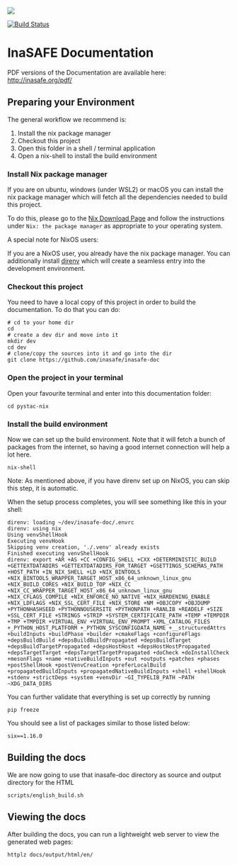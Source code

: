 [![][InaSAFEImage]][website]

[![Build Status](https://travis-ci.org/inasafe/inasafe-doc.svg?branch=develop)](https://travis-ci.org/inasafe/inasafe-doc)

# InaSAFE Documentation

PDF versions of the Documentation are available here: http://inasafe.org/pdf/

## Preparing your Environment

The general workflow we recommend is:

1. Install the nix package manager
2. Checkout this project
3. Open this folder in a shell / terminal application
4. Open a nix-shell to install the build environment

### Install Nix package manager

If you are on ubuntu, windows (under WSL2) or macOS you can install the nix
package manager which will fetch all the dependencies needed to build this
project.

To do this, please go to the [Nix Download Page]() and follow the instructions
under `Nix: the package manager` as appropriate to your operating system.

A special note for NixOS users:

If you are a NixOS user, you already have the nix package manager. You can
additionally install [direnv](https://github.com/nix-community/nix-direnv)
which will create a seamless entry into the development environment.

### Checkout this project

You need to have a local copy of this project in order to build the documentation. To do that you can do:

```
# cd to your home dir
cd
# create a dev dir and move into it
mkdir dev
cd dev
# clone/copy the sources into it and go into the dir
git clone https://github.com/inasafe/inasafe-doc
```

### Open the project in your terminal

Open your favourite terminal and enter into this documentation folder:

```
cd pystac-nix
```

### Install the build environment

Now we can set up the build environment. Note that it will fetch a bunch of
packages from the internet, so having a good internet connection will help a
lot here.

```
nix-shell
```

Note: As mentioned above, if you have direnv set up on NixOS, you can skip this
step, it is automatic.

When the setup process completes, you will see something like this in your shell:


```
direnv: loading ~/dev/inasafe-doc/.envrc
direnv: using nix
Using venvShellHook
Executing venvHook
Skipping venv creation, './.venv' already exists
Finished executing venvShellHook
direnv: export +AR +AS +CC +CONFIG_SHELL +CXX +DETERMINISTIC_BUILD +GETTEXTDATADIRS +GETTEXTDATADIRS_FOR_TARGET +GSETTINGS_SCHEMAS_PATH +HOST_PATH +IN_NIX_SHELL +LD +NIX_BINTOOLS +NIX_BINTOOLS_WRAPPER_TARGET_HOST_x86_64_unknown_linux_gnu +NIX_BUILD_CORES +NIX_BUILD_TOP +NIX_CC +NIX_CC_WRAPPER_TARGET_HOST_x86_64_unknown_linux_gnu +NIX_CFLAGS_COMPILE +NIX_ENFORCE_NO_NATIVE +NIX_HARDENING_ENABLE +NIX_LDFLAGS +NIX_SSL_CERT_FILE +NIX_STORE +NM +OBJCOPY +OBJDUMP +PYTHONHASHSEED +PYTHONNOUSERSITE +PYTHONPATH +RANLIB +READELF +SIZE +SSL_CERT_FILE +STRINGS +STRIP +SYSTEM_CERTIFICATE_PATH +TEMP +TEMPDIR +TMP +TMPDIR +VIRTUAL_ENV +VIRTUAL_ENV_PROMPT +XML_CATALOG_FILES +_PYTHON_HOST_PLATFORM +_PYTHON_SYSCONFIGDATA_NAME +__structuredAttrs +buildInputs +buildPhase +builder +cmakeFlags +configureFlags +depsBuildBuild +depsBuildBuildPropagated +depsBuildTarget +depsBuildTargetPropagated +depsHostHost +depsHostHostPropagated +depsTargetTarget +depsTargetTargetPropagated +doCheck +doInstallCheck +mesonFlags +name +nativeBuildInputs +out +outputs +patches +phases +postShellHook +postVenvCreation +preferLocalBuild +propagatedBuildInputs +propagatedNativeBuildInputs +shell +shellHook +stdenv +strictDeps +system +venvDir ~GI_TYPELIB_PATH ~PATH ~XDG_DATA_DIRS
```

You can further validate that everything is set up correctly by running 


```
pip freeze
```

You should see a list of packages similar to those listed below:

```
six==1.16.0
```


## Building the docs
 
We are now going to use that inasafe-doc directory as source and output directory for the HTML


```
scripts/english_build.sh
```

## Viewing the docs

After building the docs, you can run a lightweight web server to view the
generated web pages:

```
httplz docs/output/html/en/
```


[InaSAFEImage]: http://inasafe.org/en/_static/img/logo.png
[website]: http://inasafe.org/
